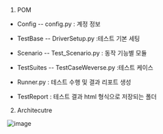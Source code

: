 1. POM

- Config 
    -- config.py : 계정 정보
    
- TestBase 
    -- DriverSetup.py :테스트 기본 세팅
    
- Scenario
    -- Test_Scenario.py : 동작 기능별 모듈
    
- TestSuites 
    -- TestCaseWeverse.py :테스트 케이스

- Runner.py : 테스트 수행 및 결과 리포트 생성

- TestReport : 테스트 결과 html 형식으로 저장되는 폴더        





   

2. Architecutre





![image](https://user-images.githubusercontent.com/37740450/178257500-3a738a9c-d8fd-4d17-a8fa-ba30ec2c6632.png)

